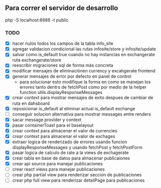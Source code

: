 ## Para correr el servidor de desarrollo
php -S localhost:8888 -t public

### TODO
- [x] hacer nulos todos los campos de la tabla info_site
- [x] agregar validacion condicional las rutas infosite/store y infosite/update
- [x] salvar como is_default true cuando no hay instancias en exchangerate ruta exchangerate/store
- [x] reescribir migraciones sql de forma más concreta
- [x] modificar mensajes de eliminaciónen currency y excahgerate frontend 
- [x] generar mensajes de error por defecto en panel de control
  - para solucionar esto modifique la forma en como se manejan los errores tanto dentro de fetchPost como por medio de la helper function utils.displayResponseMessages  
- [x] crear context para mostrar mensajes de exito despues de cambiar de ruta en dahsboard
- [x] reposicionar is_default al eliminar actual is_default exchange
- [ ] conseguir solucion alternativa para mostrar messages entre renders
- [x] sacar message provider y context
- [x] pasar containerToast para el baselayout
- [x] crear context para almacenar el valor de currencies
- [x] crear context para almacenar el valor de exchages
- [x] extraer logica de renderizado de errores usando funcion displayResponseMessages y usando fetchPost y fetchPostForm
- [x] pasar logica de calculo de rate a la views de exchagerate
- [x] crear tabla en base de datos para almacenar publicaiones
- [x] crear api source para manejar publicaciones
- [ ] crear react views para manejar publicaciones
- [ ] crear php partial view para renderizar seccion de publicaciones
- [ ] crear php full view para renderizar detailPage para publicaciones